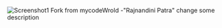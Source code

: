  ![Screenshot1](https://github.com/mycodewolrd/Button/assets/127790354/78074ab4-9ba8-4f41-942b-198635ef07f9)
 Fork from mycodeWrold -"Rajnandini Patra"
 change some description
